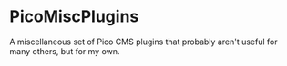 # PicoMiscPlugins
A miscellaneous set of Pico CMS plugins that probably aren't useful for many others, but for my own.
